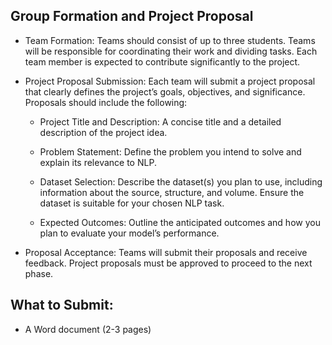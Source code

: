 ## Group Formation and Project Proposal

  * Team Formation: Teams should consist of up to three students. Teams will be responsible for coordinating their work and dividing tasks. Each team member is expected to contribute significantly to the project.

  * Project Proposal Submission: Each team will submit a project proposal that clearly defines the project’s goals, objectives, and significance. Proposals should include the following:

    * Project Title and Description: A concise title and a detailed description of the project idea.

    * Problem Statement: Define the problem you intend to solve and explain its relevance to NLP.

    * Dataset Selection: Describe the dataset(s) you plan to use, including information about the source, structure, and volume. Ensure the dataset is suitable for your chosen NLP task.

    * Expected Outcomes: Outline the anticipated outcomes and how you plan to evaluate your model’s performance.

  * Proposal Acceptance: Teams will submit their proposals and receive feedback. Project proposals must be approved to proceed to the next phase.

## What to Submit:

  * A Word document (2-3 pages)
